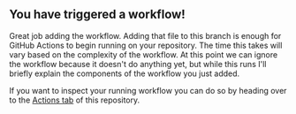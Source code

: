 ## You have triggered a workflow!

Great job adding the workflow. Adding that file to this branch is enough for GitHub Actions to begin running on your repository. The time this takes will vary based on the complexity of the workflow. At this point we can ignore the workflow because it doesn't do anything yet, but while this runs I'll briefly explain the components of the workflow you just added.

If you want to inspect your running workflow you can do so by heading over to the [Actions tab]({{actionsUrl}}) of this repository.
